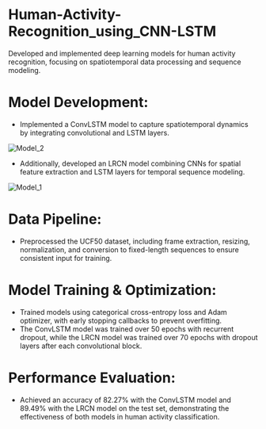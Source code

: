 # Human-Activity-Recognition_using_CNN-LSTM
Developed and implemented deep learning models for human activity recognition, focusing on spatiotemporal data processing and sequence modeling.

# Model Development: 
* Implemented a ConvLSTM model to capture spatiotemporal dynamics by integrating convolutional and LSTM layers.
  
![Model_2](https://github.com/user-attachments/assets/ebbb3e94-3f40-4b52-990e-3067de13bac0)


* Additionally, developed an LRCN model combining CNNs for spatial feature extraction and LSTM layers for temporal sequence modeling.

![Model_1](https://github.com/user-attachments/assets/a092c1b9-1822-495d-83f2-946c403f7cc2)

  
# Data Pipeline:
* Preprocessed the UCF50 dataset, including frame extraction, resizing, normalization, and conversion to fixed-length sequences to ensure consistent input for training.
  
# Model Training & Optimization:
* Trained models using categorical cross-entropy loss and Adam optimizer, with early stopping callbacks to prevent overfitting.
* The ConvLSTM model was trained over 50 epochs with recurrent dropout, while the LRCN model was trained over 70 epochs with dropout layers after each convolutional block.
  
# Performance Evaluation:
* Achieved an accuracy of 82.27% with the ConvLSTM model and 89.49% with the LRCN model on the test set, demonstrating the effectiveness of both models in human activity classification.
